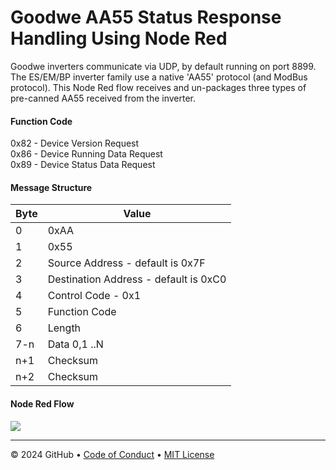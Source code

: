 <h1>Goodwe AA55 Status Response Handling Using Node Red
</h1>
        
Goodwe inverters communicate via UDP, by default running on port 8899. The ES/EM/BP inverter family use a native 'AA55' protocol (and ModBus protocol). This Node Red flow receives and un-packages three types of pre-canned AA55 received from the inverter.  

#### Function Code  
0x82 - Device Version Request  
0x86 - Device Running Data Request  
0x89 - Device Status Data Request  

#### Message Structure 

Byte | Value
------------- | -------------
0 | 0xAA
1 | 0x55
2 | Source Address - default is 0x7F
3 | Destination Address - default is 0xC0
4 | Control Code - 0x1
5 | Function Code
6 | Length
7-n | Data 0,1 ..N
n+1 | Checksum
n+2 | Checksum
  
#### Node Red Flow 
<img src="images/Node Red Flow.png"> </img>

<footer>

<!--
  <<< Author notes: Footer >>>
  Add a link to get support, GitHub status page, code of conduct, license link.
-->

---

&copy; 2024 GitHub &bull; [Code of Conduct](https://www.contributor-covenant.org/version/2/1/code_of_conduct/code_of_conduct.md) &bull; [MIT License](https://gh.io/mit)

</footer>
